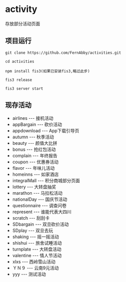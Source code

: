 # activity
存放部分活动页面


## 项目运行
```
git clone https://github.com/FernAbby/activities.git

cd activities

npm install fis3(如果已安装fis3,略过此步)

fis3 release

fis3 server start

```

## 现存活动

* airlines --- 接机活动
* appBargain ---  砍价活动
* appdownload ---  App下载引导页
* autumn --- 秋季活动
* beauty --- 颜值大比拼
* bonus --- 抢红包活动
* complain --- 年终报告
* coupon --- 优惠券活动
* flavor --- 年味儿活动
* homeinns --- 如家酒店
* integralMall --- 积分商城部分页面
* lottery --- 大转盘抽奖
* marathon --- 马拉松活动
* nationalDay --- 国庆节活动
* questionnaire --- 调查问卷
* represent --- 谁能代表大四川
* scratch --- 刮刮卡
* SDbargain --- 双旦砍价活动
* SDplay --- 双旦去玩
* shaking --- 摇一摇活动
* shishui --- 旅舍试睡活动
* turnplate --- 大转盘活动
* valentine --- 情人节活动
* xlxs --- 西岭雪山活动
* ＹＮ９ --- 云南9元活动
* yyy --- 测试活动



